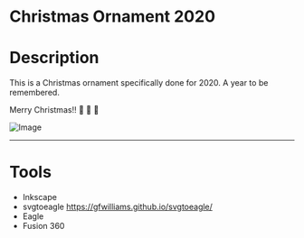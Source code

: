 # Christmas Ornament 2020

# Description

This is a Christmas ornament specifically done for 2020. A year to be remembered.

Merry Christmas!! :santa: :christmas_tree: :gift:

![Image](../main/Art/Final%20Image/PCBs.png?raw=true)

---

# Tools

- Inkscape
- svgtoeagle https://gfwilliams.github.io/svgtoeagle/
- Eagle
- Fusion 360
